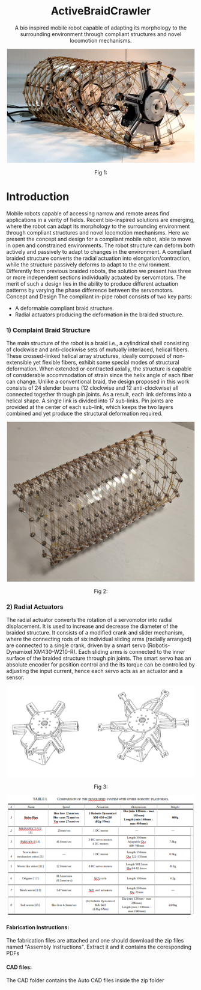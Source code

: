 <h1 align="center">ActiveBraidCrawler</h1>
<p align="center">
A bio inspired mobile robot capable of adapting its morphology to the surrounding environment through compliant structures and novel locomotion mechanisms. 
</p>
<p align="center">
    <img width="500" src="https://github.com/ActiveBraid/ActiveBraidCrawler/blob/main/Image/img1.jpg" alt="">
</p>
<p align="center">
Fig 1: 
</p>

# Introduction
Mobile robots capable of accessing narrow and remote areas find applications in a verity of fields. Recent bio-inspired solutions are emerging, where the robot can adapt its morphology to the surrounding environment through compliant structures and novel locomotion mechanisms. 
Here we present the concept and design for a compliant mobile robot, able to move in open and constrained environments. The robot structure can deform both actively and passively to adapt to changes in the environment. A compliant braided structure converts the radial actuation into elongation/contraction, while the structure passively deforms to adapt to the environment. Differently from previous braided robots, the solution we present has three or more independent sections individually actuated by servomotors. The merit of such a design lies in the ability to produce different actuation patterns by varying the phase difference between the servomotors.
Concept and Design
The compliant in-pipe robot consists of two key parts: 
* A deformable compliant braid structure. 
* Radial actuators producing the deformation in the braided structure.
<h3 align="left">1) Complaint Braid Structure</h3>
The main structure of the robot is a braid i.e., a cylindrical shell consisting of clockwise and anti-clockwise sets of mutually interlaced, helical fibers. These crossed-linked helical array structures, ideally composed of non-extensible yet flexible fibers, exhibit some special modes of structural deformation. When extended or contracted axially, the structure is capable of considerable accommodation of strain since the helix angle of each fiber can change. Unlike a conventional braid, the design proposed in this work consists of 24 slender beams (12 clockwise and 12 anti-clockwise) all connected together through pin joints. As a result, each link deforms into a helical shape. A single link is divided into 17 sub-links. Pin joints are provided at the center of each sub-link, which keeps the two layers combined and yet produce the structural deformation required.  
<p align="center">
    <img width="500" src="https://github.com/ActiveBraid/ActiveBraidCrawler/blob/main/Image/img2.jpg" alt="">
</p>
<p align="center">
Fig 2: 
</p>
<h3 align="left">2)	Radial Actuators</h3>
The radial actuator converts the rotation of a servomotor into radial displacement. It is used to increase and decrease the diameter of the braided structure. It consists of a modified crank and slider mechanism, where the connecting rods of six individual sliding arms (radially arranged) are connected to a single crank, driven by a smart servo (Robotis-Dynamixel XM430-W210-R). Each sliding arms is connected to the inner surface of the braided structure through pin joints. The smart servo has an absolute encoder for position control and the its torque can be controlled by adjusting the input current, hence each servo acts as an actuator and a sensor.
<p align="center">
    <img width="500" src="https://github.com/ActiveBraid/ActiveBraidCrawler/blob/main/Image/img3.jpg" alt="">
</p>
<p align="center">
Fig 3: 
</p>
<p align="center">
    <img width="500" src="https://github.com/ActiveBraid/ActiveBraidCrawler/blob/main/Image/Table%201.png" alt="">
</p>
<h4 align="left">Fabrication Instructions:</h4>
The fabrication files are attached and one should download the zip files named "Assembly Instructions". Extract it and it contains the coresponding PDFs
<h4 align="left">CAD files:</h4>
The CAD folder contains the Auto CAD files inside the zip folder
